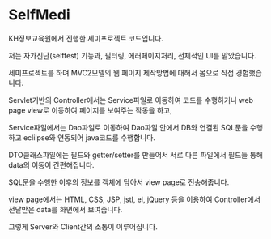 # SelfMedi
KH정보교육원에서 진행한 세미프로젝트 코드입니다.

저는 자가진단(selftest) 기능과, 필터링, 에러페이지처리, 전체적인 UI를 맡았습니다.

세미프로젝트를 하며 MVC2모델의 웹 페이지 제작방법에 대해서 몸으로 직접 경험했습니다.

Servlet기반의 Controller에서는 Service파일로 이동하여 코드를 수행하거나 web page view로 이동하여 페이지를 보여주는 작동을 하고,

Service파일에서는 Dao파일로 이동하여 Dao파일 안에서 DB와 연결된 SQL문을 수행하고 eclilpse와 연동되어 java코드를 수행합니다.

DTO클래스파일에는 필드와 getter/setter를 만들어서 서로 다른 파일에서 필드들 통해 data의 이동이 간편해집니다.

SQL문을 수행한 이후의 정보를 객체에 담아서 view page로 전송해줍니다. 

view page에서는 HTML, CSS, JSP, jstl, el, jQuery 등을 이용하여 Controller에서 전달받은 data를 화면에서 보여줍니다.

그렇게 Server와 Client간의 소통이 이루어집니다.
